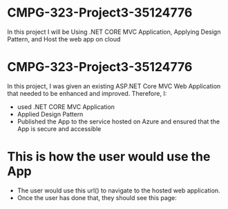 # CMPG-323-Project3-35124776
In this project I will be Using .NET CORE MVC Application, Applying Design Pattern, and Host the web app on cloud
# CMPG-323-Project3-35124776
In this project, I was given an existing ASP.NET Core MVC Web Application that needed 
to be enhanced and improved. Therefore, I: 
  * used .NET CORE MVC Application 
  * Applied Design Pattern
  * Published the App to the service hosted on Azure and ensured that the App is secure and accessible

# This is how the user would use the App
  * The user would use this url() to navigate to the hosted web application.
  * Once the user has done that, they should see this page:
